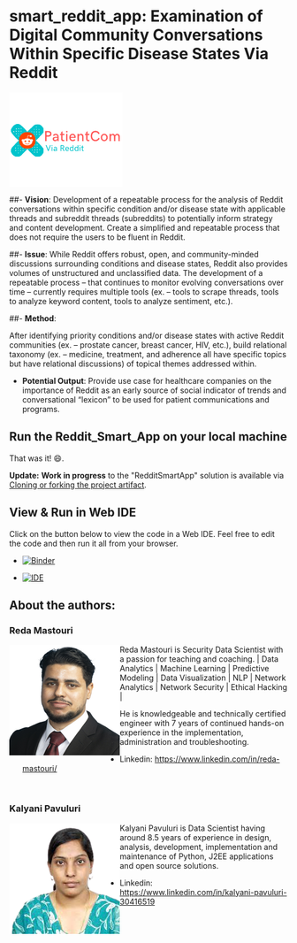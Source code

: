 # smart_reddit_app: Examination of Digital Community Conversations Within Specific Disease States Via Reddit

<img align="center" src="img/logo.png">

##- **Vision**: 
Development of a repeatable process for the analysis of Reddit conversations
within specific condition and/or disease state with applicable threads and subreddit
threads (subreddits) to potentially inform strategy and content development. Create a
simplified and repeatable process that does not require the users to be fluent in Reddit.

##- **Issue**: 
While Reddit offers robust, open, and community-minded discussions surrounding
conditions and disease states, Reddit also provides volumes of unstructured and
unclassified data. The development of a repeatable process – that continues to monitor
evolving conversations over time – currently requires multiple tools (ex. – tools to scrape
threads, tools to analyze keyword content, tools to analyze sentiment, etc.).

##- **Method**: 

After identifying priority conditions and/or disease states with active Reddit
communities (ex. – prostate cancer, breast cancer, HIV, etc.), build relational taxonomy
(ex. – medicine, treatment, and adherence all have specific topics but have relational
discussions) of topical themes addressed within.
- **Potential Output**: Provide use case for healthcare companies on the importance of
Reddit as an early source of social indicator of trends and conversational “lexicon” to be
used for patient communications and programs.

## Run the Reddit_Smart_App on your local machine


<!--  carbon code -- can you guess what it does? Run and see the result!
#Open terminal and run teh following
pip install streamlit 
sudo pip install -r requirement.txt

#Run the web app 
streamlit run redditsmartapp.py

-->

That was it! :smile:.

**Update:** **Work in progress** to the "RedditSmartApp" solution is available via [Cloning or forking the project artifact](https://github.com/RedaMastouri/smart_reddit_app.git).

## View & Run in Web IDE

Click on the button below to view the code in a Web IDE. Feel free to edit the code and then run it all from your browser.

- [![Binder](https://mybinder.org/badge_logo.svg)](https://mybinder.org/v2/gh/RedaMastouri/smart_reddit_app/HEAD)

- [![IDE](https://codio-public.s3.amazonaws.com/sharing/demo-in-ide.png)](https://codio.com/p/create/?from_github=gdbf)

## About the authors: 

### Reda Mastouri
<img align="left" src="img/mastouri.png">

Reda Mastouri is Security Data Scientist with a passion for teaching and coaching. | Data Analytics | Machine Learning | Predictive Modeling | Data Visualization | NLP | Network Analytics | Network Security | Ethical Hacking |

He is knowledgeable and technically certified engineer with 7 years of continued hands-on experience in the implementation, administration and troubleshooting.

- Linkedin: https://www.linkedin.com/in/reda-mastouri/




<br>

### Kalyani Pavuluri
<img align="left" src="img/kalyani.png">

Kalyani Pavuluri is Data Scientist having around 8.5 years of experience in design, analysis, development, implementation and maintenance of Python, J2EE applications and open source solutions.

- Linkedin: https://www.linkedin.com/in/kalyani-pavuluri-30416519
